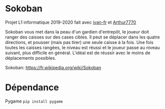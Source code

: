 # Sokoban

Projet L1 informatique 2019-2020 fait avec [ivan-fr](https://github.com/ivan-fr) et [Arthur7770](https://github.com/Arthur7770)

Sokoban vous met dans la peau d'un gardien d'entrepôt, le joueur doit ranger des caisses sur des cases cibles. Il peut se déplacer dans les quatre directions, et pousser (mais pas tirer) une seule caisse à la fois. Une fois toutes les caisses rangées, le niveau est réussi et le joueur passe au niveau suivant, plus difficile en général. L'idéal est de réussir avec le moins de déplacements possibles.


Sokoban: https://fr.wikipedia.org/wiki/Sokoban

# Dépendance

Pygame `pip install pygame`
